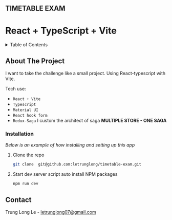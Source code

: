 ## TIMETABLE EXAM

# React + TypeScript + Vite

<!-- TABLE OF CONTENTS -->
<details>
  <summary>Table of Contents</summary>
  <ol>
    <li>
      <a href="#about-the-project">About The Project</a>
    </li>
    <li>
      <ul>
        <li><a href="#installation">Installation</a></li>
      </ul>
    </li>
    <li><a href="#contact">Contact</a></li>
  </ol>
</details>

<!-- ABOUT THE PROJECT -->

## About The Project

I want to take the challenge like a small project. Using React-typescript with Vite.

Tech use:

- `React + Vite`
- `Typescript`
- `Material UI`
- `React hook form`
- `Redux-Saga` I custom the architect of saga <b> MULTIPLE STORE - ONE SAGA </b>

### Installation

_Below is an example of how installing and setting up this app_

1. Clone the repo
   ```sh
   git clone  git@github.com:letrunglong/timetable-exam.git
   ```
2. Start dev server script auto install NPM packages
   ```sh
   npm run dev
   ```

<!-- CONTACT -->

## Contact

Trung Long Le - letrunglong07@gmail.com

